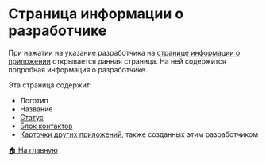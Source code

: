 # Страница информации о разработчике
При нажатии на указание разработчика на [странице информации о приложении](/features/app) открывается данная страница. На ней содержится подробная информация о разработчике.

Эта страница содержит:
* Логотип
* Название
* [Статус](/features/developer/status)
* [Блок контактов](/features/developer/contacts)
* [Карточки других приложений](/features/app), также созданных этим разработчиком

[🏠 На главную](/)

